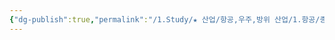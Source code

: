 ```yaml
---
{"dg-publish":true,"permalink":"/1.Study/★ 산업/항공,우주,방위 산업/1.항공/종목/제주항공/","created":"2024-11-20T21:02:29.508+09:00","updated":"2025-06-03T20:07:22.071+09:00"}
---
```


